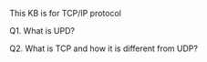 This KB is for TCP/IP protocol

Q1. What is UPD?

Q2. What is TCP and how it is different from UDP?

